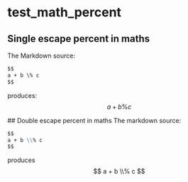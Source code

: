 # test_math_percent

## Single escape percent in maths

The Markdown source:
```markdown
$$
a + b \% c
$$
```
produces:
$$
a + b \% c
$$

## Double escape percent in maths
The markdown source:
```markdown
$$
a + b \\% c
$$
```
produces
$$
a + b \\% c
$$
